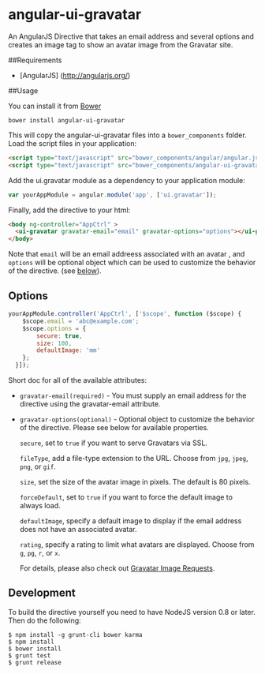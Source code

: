 
angular-ui-gravatar
========================
An AngularJS Directive that takes an email address and several options and creates an image tag to show an avatar image
from the Gravatar site.

##Requirements

- [AngularJS] (http://angularjs.org/)

##Usage

You can install it from [Bower](http://bower.io/)

```
bower install angular-ui-gravatar
```

This will copy the angular-ui-gravatar files into a `bower_components` folder.
Load the script files in your application:

```html
<script type="text/javascript" src="bower_components/angular/angular.js"></script>
<script type="text/javascript" src="bower_components/angular-ui-gravatar/dist/angular-ui-gravatar.js"></script>
```

Add the ui.gravatar module as a dependency to your application module:

```javascript
var yourAppModule = angular.module('app', ['ui.gravatar']);
```

Finally, add the directive to your html:

```html
<body ng-controller="AppCtrl" >
  <ui-gravatar gravatar-email="email" gravatar-options="options"></ui-gravatar>
</body>
```

Note that `email` will be an email addreess associated with an avatar , and `options` will be optional object which can
be used to customize the behavior of the directive. (see [below](#options)).

## Options

```javascript
yourAppModule.controller('AppCtrl', ['$scope', function ($scope) {
    $scope.email = 'abc@example.com';
    $scope.options = {
        secure: true,
        size: 100,
        defaultImage: 'mm'
    };
  }]);
```

Short doc for all of the available attributes:

* `gravatar-email(required)` - You must supply an email address for the directive using the gravatar-email attribute.
* `gravatar-options(optional)` - Optional object to customize the behavior of the directive. Please see below for available properties.

    `secure`, set to `true` if you want to serve Gravatars via SSL.

    `fileType`, add a file-type extension to the URL. Choose from `jpg`, `jpeg`, `png`, or `gif`.

    `size`, set the size of the avatar image in pixels. The default is 80 pixels.

    `forceDefault`, set to `true` if you want to force the default image to always load.

    `defaultImage`, specify a default image to display if the email address does not have an associated avatar.

    `rating`, specify a rating to limit what avatars are displayed. Choose from `g`, `pg`, `r`, or `x`.

    For details, please also check out [Gravatar Image Requests](http://en.gravatar.com/site/implement/images/).

## Development

To build the directive yourself you need to have NodeJS version 0.8 or later. Then do the following:

```shell
$ npm install -g grunt-cli bower karma
$ npm install
$ bower install
$ grunt test
$ grunt release
```